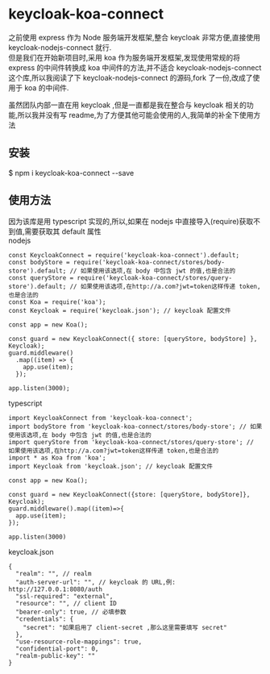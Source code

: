 # keycloak-koa-connect
之前使用 express 作为 Node 服务端开发框架,整合 keycloak 非常方便,直接使用 keycloak-nodejs-connect 就行.  <br>
但是我们在开始新项目时,采用 koa 作为服务端开发框架,发现使用常规的将 express 的中间件转换成 koa 中间件的方法,并不适合 keycloak-nodejs-connect 这个库,所以我阅读了下 keycloak-nodejs-connect 的源码,fork 了一份,改成了使用于 koa 的中间件. <br>

虽然团队内部一直在用 keycloak ,但是一直都是我在整合与 keycloak 相关的功能,所以我并没有写 readme,为了方便其他可能会使用的人,我简单的补全下使用方法 <br>

## 安装
$ npm i keycloak-koa-connect --save

## 使用方法
因为该库是用 typescript 实现的,所以,如果在 nodejs 中直接导入(require)获取不到值,需要获取其 default 属性 <br>
nodejs
```
const KeycloakConnect = require('keycloak-koa-connect').default;
const bodyStore = require('keycloak-koa-connect/stores/body-store').default; // 如果使用该选项,在 body 中包含 jwt 的值,也是合法的
const queryStore = require('keycloak-koa-connect/stores/query-store').default; // 如果使用该选项,在http://a.com?jwt=token这样传递 token,也是合法的
const Koa = require('koa');
const Keycloak = require('keycloak.json'); // keycloak 配置文件

const app = new Koa();

const guard = new KeycloakConnect({ store: [queryStore, bodyStore] }, Keycloak);
guard.middleware()
  .map((item) => {
    app.use(item);
  });

app.listen(3000);

```

typescript
```
import KeycloakConnect from 'keycloak-koa-connect';
import bodyStore from 'keycloak-koa-connect/stores/body-store'; // 如果使用该选项,在 body 中包含 jwt 的值,也是合法的
import queryStore from 'keycloak-koa-connect/stores/query-store'; // 如果使用该选项,在http://a.com?jwt=token这样传递 token,也是合法的
import * as Koa from 'koa';
import Keycloak from 'keycloak.json'; // keycloak 配置文件

const app = new Koa();

const guard = new KeycloakConnect({store: [queryStore, bodyStore]}, Keycloak);
guard.middleware().map((item)=>{
  app.use(item);
});

app.listen(3000)

```

keycloak.json
```
{
  "realm": "", // realm
  "auth-server-url": "", // keycloak 的 URL,例: http://127.0.0.1:8080/auth
  "ssl-required": "external",
  "resource": "", // client ID
  "bearer-only": true, // 必填参数
  "credentials": {
    "secret": "如果启用了 client-secret ,那么这里需要填写 secret"
  },
  "use-resource-role-mappings": true,
  "confidential-port": 0,
  "realm-public-key": ""
}
```
